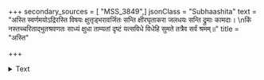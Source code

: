 +++
secondary_sources = [ "MSS_3849",]
jsonClass = "Subhaashita"
text = "अस्ति स्वर्णमयोऽद्रिरस्ति विषयः क्षुत्तृड्भरावर्जितः सन्ति क्षीरघृताकरा जलधयः सन्ति द्रुमाः कामदाः।  \nकिं नस्तच्चरिताद्भुतश्रवणतः साध्यं क्षुधा ताम्यतां दृष्टं यत्सविधे विधेहि सुमते तत्रैव सर्वं श्रमम्॥"
title = "अस्ति"

+++

<details><summary>Text</summary>

अस्ति स्वर्णमयोऽद्रिरस्ति विषयः क्षुत्तृड्भरावर्जितः सन्ति क्षीरघृताकरा जलधयः सन्ति द्रुमाः कामदाः।  
किं नस्तच्चरिताद्भुतश्रवणतः साध्यं क्षुधा ताम्यतां दृष्टं यत्सविधे विधेहि सुमते तत्रैव सर्वं श्रमम्॥
</details>
